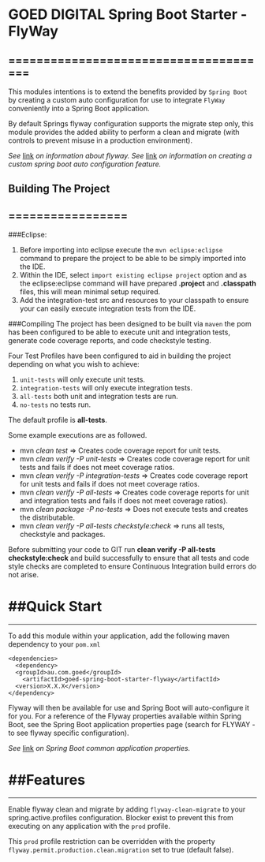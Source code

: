 # GOED DIGITAL Spring Boot Starter - FlyWay
======================================
---
This modules intentions is to extend the benefits provided by `Spring Boot` by creating a custom auto
configuration for use to integrate `FlyWay` conveniently into a Spring Boot application.

By default Springs flyway configuration supports the migrate step only, this module provides the added ability to perform a clean
and migrate (with controls to prevent misuse in a production environment).

_See_ [link](https://flywaydb.org) _on information about flyway._
_See_ [link](https://docs.spring.io/spring-boot/docs/current/reference/html/boot-features-developing-auto-configuration.html) _on information on creating a custom spring boot auto configuration feature._ 

## Building The Project
=================
---
###Eclipse:
1. Before importing into eclipse execute the `mvn eclipse:eclipse` command to prepare the project to be able to 
be simply imported into the IDE.
2. Within the IDE, select `import existing eclipse project` option and as the eclipse:eclipse command will have
prepared **.project** and **.classpath** files, this will mean minimal setup required.
3. Add the integration-test src and resources to your classpath to ensure your can easily execute integration tests from the IDE.

###Compiling
The project has been designed to be built via `maven` the pom has been configured to be able to execute unit and
integration tests, generate code coverage reports, and code checkstyle testing.

Four Test Profiles have been configured to aid in building the project depending on what you wish to achieve:

1. `unit-tests` will only execute unit tests.
2. `integration-tests` will only execute integration tests.
3. `all-tests` both unit and integration tests are run.
4. `no-tests` no tests run.

The default profile is __all-tests__.

Some example executions are as followed.
* mvn _clean test_ => Creates code coverage report for unit tests.
* mvn _clean verify -P unit-tests_ => Creates code coverage report for unit tests and fails if does not meet coverage ratios.
* mvn _clean verify -P integration-tests_ => Creates code coverage report for unit tests and fails if does not meet coverage ratios. 
* mvn _clean verify -P all-tests_ => Creates code coverage reports for unit and integration tests and fails if does not meet coverage ratios).
* mvn _clean package -P no-tests_ => Does not execute tests and creates the distributable.
* mvn _clean verify -P all-tests checkstyle:check_ => runs all tests, checkstyle and packages.	

Before submitting your code to GIT run __clean verify -P all-tests checkstyle:check__ and build successfully to ensure that all tests and code style checks are completed to ensure Continuous Integration build errors do not arise.
 
##Quick Start
================
---

To add this module within your application, add the following maven dependency to your `pom.xml`

    <dependencies>
  	  <dependency>
      <groupId>au.com.goed</groupId>
	    <artifactId>goed-spring-boot-starter-flyway</artifactId>
	  <version>X.X.X</version>
    </dependency>


Flyway will then be available for use and Spring Boot will auto-configure it for you.  For a reference of the Flyway properties available within Spring Boot,
see the Spring Boot application properties page (search for FLYWAY - to see flyway specific configuration).

_See_ [link](https://docs.spring.io/spring-boot/docs/current/reference/html/common-application-properties.html) _on Spring Boot common application properties._

##Features
==============
---

Enable flyway clean and migrate by adding `flyway-clean-migrate` to your spring.active.profiles configuration.  Blocker exist to prevent this from executing on any application
with the `prod` profile.

This `prod` profile restriction can be overridden with the property `flyway.permit.production.clean.migration` set to true (default false).

